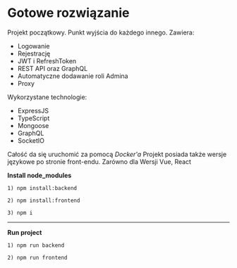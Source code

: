 # Gotowe rozwiązanie

Projekt początkowy. Punkt wyjścia do każdego innego. Zawiera:
* Logowanie
* Rejestrację
* JWT i RefreshToken
* REST API oraz GraphQL
* Automatyczne dodawanie roli Admina
* Proxy

Wykorzystane technologie:
* ExpressJS
* TypeScript
* Mongoose
* GraphQL
* SocketIO

Całość da się uruchomić za pomocą *Docker'a*
Projekt posiada także wersje językowe po stronie front-endu. Zarówno dla Wersji Vue, React

**Install node_modules**

``1) npm install:backend``

``2) npm install:frontend``

``3) npm i``

---------------------
**Run project**

``1) npm run backend``

``2) npm run frontend``